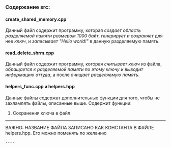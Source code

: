 ### Содержание src:
#### create_shared_memory.cpp
Данный файл содержит программу, которая *создает область разделяемой памяти размером 1000 байт*, *генерирует и сохраняет* для нее *ключ*, и *записывает "Hello world!"* в данную разделяемую память.
#### read_delete_shrm.cpp
Данный файл содержит программу, которая *считывает ключ* из файла, *обращается к разделяемой памяти по этому ключу и выводит информацию оттуда*, а после *очищает разделяемую память*.
#### helpers_func.cpp и helpers.hpp
Данные файлы содержат дополнительные функции для того, чтобы не захламлять файлы, описанные выше.
Содержит функции: 
1) Сохранения ключа в файл 
----
ВАЖНО: НАЗВАНИЕ ФАЙЛА ЗАПИСАНО КАК КОНСТАНТА В ФАЙЛЕ helpers.hpp. Его можно поменять по желанию
```cpp#define FILENAME "shared_memory_key.txt"
----
